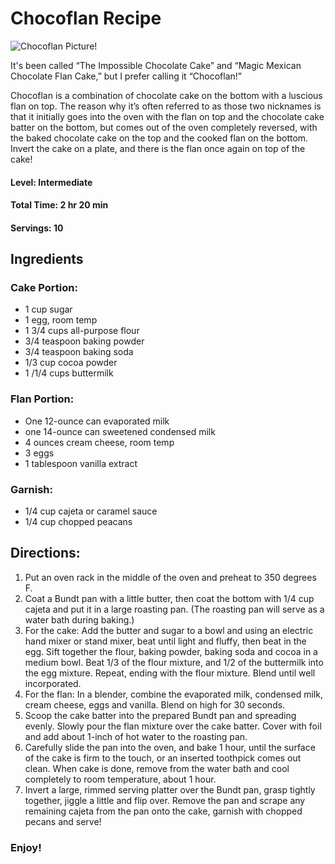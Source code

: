 # Chocoflan Recipe 

![Chocoflan Picture!](https://encrypted-tbn0.gstatic.com/images?q=tbn:ANd9GcSv1-F6JNcQRDp4nwlUVzqk1GEAis8iOdsuzQ&usqp=CAU)

It's been called “The Impossible Chocolate Cake” and “Magic Mexican Chocolate Flan Cake,” but I prefer calling it “Chocoflan!” 

Chocoflan is a combination of chocolate cake on the bottom with a luscious flan on top. The reason why it’s often referred to as those two nicknames is that it initially goes into the oven with the flan on top and the chocolate cake batter on the bottom, but comes out of the oven completely reversed, with the baked chocolate cake on the top and the cooked flan on the bottom. Invert the cake on a plate, and there is the flan once again on top of the cake!

#### Level: Intermediate
#### Total Time: 2 hr 20 min
#### Servings: 10

## Ingredients
### Cake Portion:
- 1 cup sugar
- 1 egg, room temp
- 1 3/4 cups all-purpose flour
- 3/4 teaspoon baking powder
- 3/4 teaspoon baking soda
- 1/3 cup cocoa powder
- 1 /1/4 cups buttermilk

### Flan Portion:
- One 12-ounce can evaporated milk
- one 14-ounce can sweetened condensed milk
- 4 ounces cream cheese, room temp
- 3 eggs
- 1 tablespoon vanilla extract

### Garnish:
- 1/4 cup cajeta or caramel sauce
- 1/4 cup chopped peacans

## Directions: 
1. Put an oven rack in the middle of the oven and preheat to 350 degrees F. 
2. Coat a Bundt pan with a little butter, then coat the bottom with 1/4 cup cajeta and put it in a large roasting pan. (The roasting pan will serve as a water bath during baking.)
3. For the cake: Add the butter and sugar to a bowl and using an electric hand mixer or stand mixer, beat until light and fluffy, then beat in the egg. Sift together the flour, baking powder, baking soda and cocoa in a medium bowl. Beat 1/3 of the flour mixture, and 1/2 of the buttermilk into the egg mixture. Repeat, ending with the flour mixture. Blend until well incorporated. 
4. For the flan: In a blender, combine the evaporated milk, condensed milk, cream cheese, eggs and vanilla. Blend on high for 30 seconds. 
5.  Scoop the cake batter into the prepared Bundt pan and spreading evenly. Slowly pour the flan mixture over the cake batter. Cover with foil and add about 1-inch of hot water to the roasting pan. 
6. Carefully slide the pan into the oven, and bake 1 hour, until the surface of the cake is firm to the touch, or an inserted toothpick comes out clean. When cake is done, remove from the water bath and cool completely to room temperature, about 1 hour.
7. Invert a large, rimmed serving platter over the Bundt pan, grasp tightly together, jiggle a little and flip over. Remove the pan and scrape any remaining cajeta from the pan onto the cake, garnish with chopped pecans and serve!
### Enjoy!